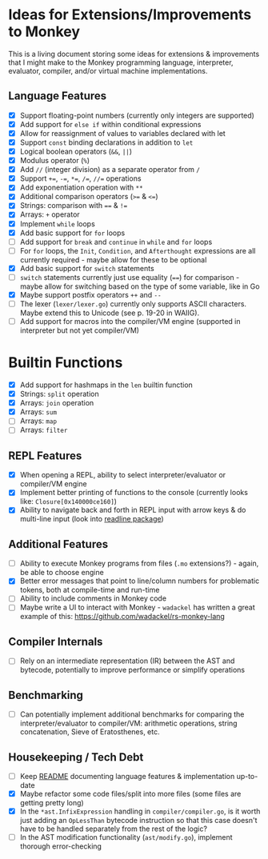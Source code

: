 # Ideas for Extensions/Improvements to Monkey

This is a living document storing some ideas for extensions & improvements that I might make to the Monkey programming language, interpreter, evaluator, compiler, and/or virtual machine implementations.

## Language Features

- [x] Support floating-point numbers (currently only integers are supported)
- [x] Add support for `else if` within conditional expressions
- [x] Allow for reassignment of values to variables declared with let
- [x] Support `const` binding declarations in addition to `let`
- [x] Logical boolean operators (`&&`, `||`)
- [x] Modulus operator (`%`)
- [x] Add `//` (integer division) as a separate operator from `/`
- [x] Support `+=`, `-=`, `*=`, `/=`, `//=` operations
- [x] Add exponentiation operation with `**`
- [x] Additional comparison operators (`>=` & `<=`)
- [x] Strings: comparison with `==` & `!=`
- [x] Arrays: `+` operator
- [x] Implement `while` loops
- [x] Add basic support for `for` loops
- [ ] Add support for `break` and `continue` in `while` and `for` loops
- [ ] For `for` loops, the `Init`, `Condition`, and `Afterthought` expressions are all currently required - maybe allow for these to be optional
- [x] Add basic support for `switch` statements
- [ ] `switch` statements currently just use equality (`==`) for comparison - maybe allow for switching based on the type of some variable, like in Go
- [x] Maybe support postfix operators `++` and `--`
- [ ] The lexer (`lexer/lexer.go`) currently only supports ASCII characters. Maybe extend this to Unicode (see p. 19-20 in WAIIG).
- [ ] Add support for macros into the compiler/VM engine (supported in interpreter but not yet compiler/VM)

# Builtin Functions

- [x] Add support for hashmaps in the `len` builtin function
- [x] Strings: `split` operation
- [x] Arrays: `join` operation
- [x] Arrays: `sum`
- [ ] Arrays: `map`
- [ ] Arrays: `filter`

## REPL Features

- [x] When opening a REPL, ability to select interpreter/evaluator or compiler/VM engine
- [x] Implement better printing of functions to the console (currently looks like: `Closure[0x140000ce160]`)
- [x] Ability to navigate back and forth in REPL input with arrow keys & do multi-line input (look into [readline package](https://github.com/chzyer/readline))

## Additional Features

- [ ] Ability to execute Monkey programs from files (`.mo` extensions?) - again, be able to choose engine
- [x] Better error messages that point to line/column numbers for problematic tokens, both at compile-time and run-time
- [ ] Ability to include comments in Monkey code
- [ ] Maybe write a UI to interact with Monkey - `wadackel` has written a great example of this: https://github.com/wadackel/rs-monkey-lang

## Compiler Internals

- [ ] Rely on an intermediate representation (IR) between the AST and bytecode, potentially to improve performance or simplify operations

## Benchmarking

- [ ] Can potentially implement additional benchmarks for comparing the interpreter/evaluator to compiler/VM: arithmetic operations, string concatenation, Sieve of Eratosthenes, etc.

## Housekeeping / Tech Debt

- [ ] Keep [README](README.md) documenting language features & implementation up-to-date
- [x] Maybe refactor some code files/split into more files (some files are getting pretty long)
- [x] In the `*ast.InfixExpression` handling in `compiler/compiler.go`, is it worth just adding an `OpLessThan` bytecode instruction so that this case doesn't have to be handled separately from the rest of the logic?
- [ ] In the AST modification functionality (`ast/modify.go`), implement thorough error-checking
